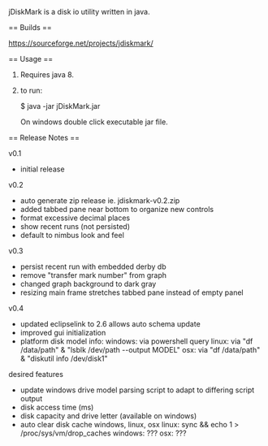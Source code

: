 jDiskMark is a disk io utility written in java. 


== Builds == 

https://sourceforge.net/projects/jdiskmark/


== Usage ==

1. Requires java 8.

2. to run:
    
   $ java -jar jDiskMark.jar

   On windows double click executable jar file.


== Release Notes ==

v0.1
 - initial release

v0.2
 - auto generate zip release ie. jdiskmark-v0.2.zip
 - added tabbed pane near bottom to organize new controls
 - format excessive decimal places
 - show recent runs (not persisted)
 - default to nimbus look and feel

v0.3
 - persist recent run with embedded derby db
 - remove "transfer mark number" from graph
 - changed graph background to dark gray
 - resizing main frame stretches tabbed pane instead of empty panel

v0.4
 - updated eclipselink to 2.6 allows auto schema update
 - improved gui initialization
 - platform disk model info: 
     windows: via powershell query
     linux:   via "df /data/path" & "lsblk /dev/path --output MODEL"
     osx:     via "df /data/path" & "diskutil info /dev/disk1"

desired features
 - update windows drive model parsing script to adapt to differing script output
 - disk access time (ms)
 - disk capacity and drive letter (available on windows)
 - auto clear disk cache windows, linux, osx
     linux: sync && echo 1 > /proc/sys/vm/drop_caches
     windows: ???
     osx: ???